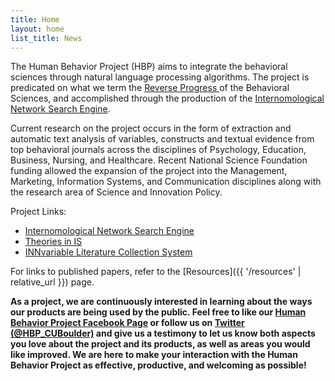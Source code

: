 ```yaml
---
title: Home
layout: home
list_title: News
---
```


The Human Behavior Project (HBP) aims to integrate the behavioral sciences through natural language processing algorithms. 
The project is predicated on what we term the [Reverse Progress ](http://theorizeit.org/reverse-progress-problem-behavioral-sciences) of the Behavioral Sciences, and accomplished through 
the production of the [Internomological Network Search Engine](http://inn.colorado.edu/).

Current research on the project occurs in the form of extraction and automatic text analysis of variables, constructs and 
textual evidence from top behavioral journals across the disciplines of Psychology, Education, Business, Nursing, and Healthcare. 
Recent National Science Foundation funding allowed the expansion of the project into the Management, Marketing, Information Systems, 
and Communication disciplines along with the research area of Science and Innovation Policy.

Project Links:
* [Internomological Network Search Engine](http://inn.theorizeit.org/)
* [Theories in IS](https://is.theorizeit.org)
* [INNvariable Literature Collection System](http://innvariable.colorado.edu/)

For links to published papers, refer to the [Resources]({{ '/resources' | relative_url }}) page.

**As a project, we are continuously interested in learning about the ways our products are being used by the public. 
Feel free to like our [Human Behavior Project Facebook Page](https://www.facebook.com/HumanBehaviorProject) or follow us on [Twitter (@HBP_CUBoulder)](https://twitter.com/#!/HBP_CUBoulder)
and give us a testimony to let us know both aspects you love about the project and its products, as well as areas you would like improved. 
We are here to make your interaction with the Human Behavior Project as effective, productive, and welcoming as possible!**

